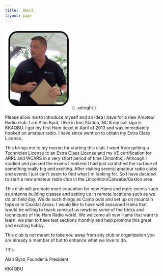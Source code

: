 ```yaml
---
title: _About_
layout: page
---
```


![Alan](public/img/alanb.jpg){: .setright }

Please allow me to introduce myself and an idea I have for a new Amateur Radio club. I am Alan Byrd, I live in Iron Station, NC & my call sign is KK4QBU. I got my first Ham ticket in April of 2013 and was immediately hooked on amateur radio. I have since went on to obtain my Extra Class License.

This brings me to my reason for starting this club. I went from getting a Technician License to an Extra Class License and my VE certification for ARRL and WCARS in a very short period of time (2months). Although I studied and passed the exams I realized I had just scratched the surface of something really big and exciting.
After visiting several amateur radio clubs and events I just can't seem to find what I'm looking for. So I have decided to start a new amateur radio club in the Lincolnton/Catwaba/Gaston area.

This club will promote more education for new Hams and more events such as antenna building classes and setting up in remote locations such as we do on field day. We do such things as Camp outs and set up on mountain tops or in Coastal Areas. I would like to have well seasoned Hams that would be willing to teach some of us newbies some of the tricks and techniques of the Ham Radio world. We welcome all new Hams that want to learn, we plan to have test sections monthly and help promote this great and exciting hobby. 

This club is not meant to take you away from any club or organization you are already a member of but to enhance what we love to do.

73's

Alan Byrd, Founder & President

KK4QBU

